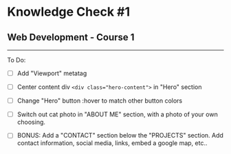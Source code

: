# Knowledge Check #1
## Web Development - Course 1

---

To Do:

- [ ] Add "Viewport" metatag
- [ ] Center content div `<div class="hero-content">` in "Hero" section
- [ ] Change "Hero" button :hover to match other button colors
- [ ] Switch out cat photo in "ABOUT ME" section, with a photo of your own choosing.
- [ ] BONUS: Add a "CONTACT" section below the "PROJECTS" section. Add contact information, social media, links, embed a google map, etc..

